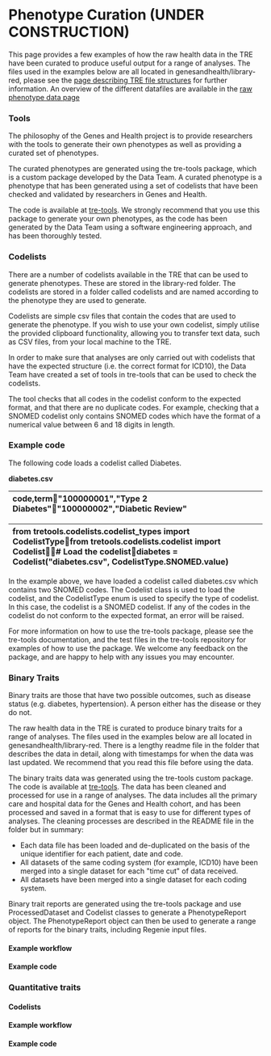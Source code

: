 # Phenotype Curation (UNDER CONSTRUCTION)

This page provides a few examples of how the raw health data in the TRE have been curated to produce useful output for a range of analyses. The files used in the examples below are all located in genesandhealth/library-red, please see the [page describing TRE file structures](folder-and-bucket-structure.md/#library-red) for further information. An overview of the different datafiles are available in the [raw phenotype data page](#what-do-the-raw-data-look-like)

### Tools

The philosophy of the Genes and Health project is to provide researchers with the tools to generate their own phenotypes as well as providing a curated set of phenotypes.

The curated phenotypes are generated using the tre-tools package, which is a custom package developed by the Data Team. A curated phenotype is a phenotype that has been generated using a set of codelists that have been checked and validated by researchers in Genes and Health.

The code is available at [tre-tools](https://github.com/genes-and-health/tre-tools). We strongly recommend that you use this package to generate your own phenotypes, as the code has been generated by the Data Team using a software engineering approach, and has been thoroughly tested.

### Codelists

There are a number of codelists available in the TRE that can be used to generate phenotypes. These are stored in the library-red folder. The codelists are stored in a folder called codelists and are named according to the phenotype they are used to generate.

Codelists are simple csv files that contain the codes that are used to generate the phenotype. If you wish to use your own codelist, simply utilise the provided clipboard functionality, allowing you to transfer text data, such as CSV files, from your local machine to the TRE.

In order to make sure that analyses are only carried out with codelists that have the expected structure (i.e. the correct format for ICD10), the Data Team have created a set of tools in tre-tools that can be used to check the codelists.

The tool checks that all codes in the codelist conform to the expected format, and that there are no duplicate codes. For example, checking that a SNOMED codelist only contains SNOMED codes which have the format of a numerical value between 6 and 18 digits in length.

### Example code

The following code loads a codelist called Diabetes.

**diabetes.csv**

| code,term"100000001","Type 2 Diabetes""100000002","Diabetic Review" |
| :---- |

| from tretools.codelists.codelist\_types import CodelistTypefrom tretools.codelists.codelist import Codelist\# Load the codelistdiabetes \= Codelist("diabetes.csv", CodelistType.SNOMED.value) |
| :---- |

In the example above, we have loaded a codelist called diabetes.csv which contains two SNOMED codes. The Codelist class is used to load the codelist, and the CodelistType enum is used to specify the type of codelist. In this case, the codelist is a SNOMED codelist. If any of the codes in the codelist do not conform to the expected format, an error will be raised.

For more information on how to use the tre-tools package, please see the tre-tools documentation, and the test files in the tre-tools repository for examples of how to use the package. We welcome any feedback on the package, and are happy to help with any issues you may encounter.

### Binary Traits

Binary traits are those that have two possible outcomes, such as disease status (e.g. diabetes, hypertension). A person either has the disease or they do not.

The raw health data in the TRE is curated to produce binary traits for a range of analyses. The files used in the examples below are all located in genesandhealth/library-red. There is a lengthy readme file in the folder that describes the data in detail, along with timestamps for when the data was last updated. We recommend that you read this file before using the data.

The binary traits data was generated using the tre-tools custom package. The code is available at [tre-tools](https://github.com/genes-and-health/tre-tools). The data has been cleaned and processed for use in a range of analyses. The data includes all the primary care and hospital data for the Genes and Health cohort, and has been processed and saved in a format that is easy to use for different types of analyses. The cleaning processes are described in the README file in the folder but in summary:

* Each data file has been loaded and de-duplicated on the basis of the unique identifier for each patient, date and code.  
* All datasets of the same coding system (for example, ICD10) have been merged into a single dataset for each "time cut" of data received.  
* All datasets have been merged into a single dataset for each coding system.

Binary trait reports are generated using the tre-tools package and use ProcessedDataset and Codelist classes to generate a PhenotypeReport object. The PhenotypeReport object can then be used to generate a range of reports for the binary traits, including Regenie input files.

#### **Example workflow**

#### **Example code**

### Quantitative traits

#### **Codelists**

#### **Example workflow**

#### **Example code**
